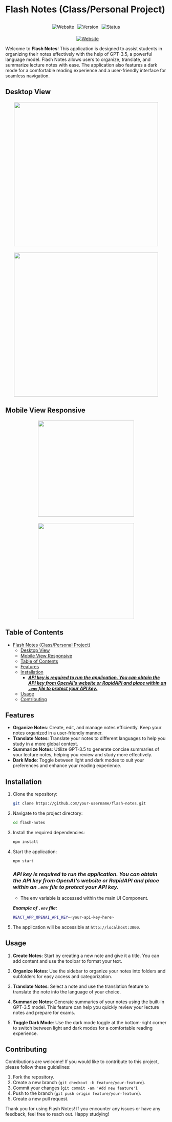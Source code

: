 # Flash Notes (Class/Personal Project)

<!-- Add Website Tag -->
<!-- Add border -->
<div
style="display: flex; justify-content: center; align-items: center;"
>
<img src="https://img.shields.io/badge/Application-Flash%20Notes-blue" alt="Website" style="margin-right: 10px;"
/>
<img src="https://img.shields.io/badge/Version-1.0.0-blue" alt="Version" style="margin-right: 10px;" />
<img src="https://img.shields.io/badge/Status-Active-green" alt="Status" style="margin: 10px 0 10px 0;" />

</div>
<a
style="margin: 10px 0 10px 10px; display: flex; justify-content: center;"
href="https://williamhmoody.com/">
<img src="https://img.shields.io/badge/Website-William%20Moody-blue" alt="Website"/>
</a>

Welcome to **Flash Notes**! This application is designed to assist students in organizing their notes effectively with the help of GPT-3.5, a powerful language model. Flash Notes allows users to organize, translate, and summarize lecture notes with ease. The application also features a dark mode for a comfortable reading experience and a user-friendly interface for seamless navigation.

## Desktop View

<div
style="display: flex; justify-content: center; align-items: center; 
flex-wrap: wrap;
gap: 20px;
margin-top: 20px;">
<img src="
assests/image.png" width="450" height="auto">
<img src="
assests/image2.png" width="450" height="auto">
</div>

<!-- Set smaller size image -->

## Mobile View Responsive

<div
style="display: flex; justify-content: center; align-items: center; 
flex-wrap: wrap;
gap: 20px;
margin-top: 20px;">
<img src="
assests/image3.png" width="300" width="300" height="auto">
<img src="
assests/image4.png" width="300" height="auto">
</div>

## Table of Contents

- [Flash Notes (Class/Personal Project)](#flash-notes-classpersonal-project)
  - [Desktop View](#desktop-view)
  - [Mobile View Responsive](#mobile-view-responsive)
  - [Table of Contents](#table-of-contents)
  - [Features](#features)
  - [Installation](#installation)
    - [**_API key is required to run the application. You can obtain the API key from OpenAI's website or RapidAPI and place within an `.env` file to protect your API key._**](#api-key-is-required-to-run-the-application-you-can-obtain-the-api-key-from-openais-website-or-rapidapi-and-place-within-an-env-file-to-protect-your-api-key)
  - [Usage](#usage)
  - [Contributing](#contributing)

## Features

- **Organize Notes**: Create, edit, and manage notes efficiently. Keep your notes organized in a user-friendly manner.
- **Translate Notes**: Translate your notes to different languages to help you study in a more global context.
- **Summarize Notes**: Utilize GPT-3.5 to generate concise summaries of your lecture notes, helping you review and study more effectively.
- **Dark Mode**: Toggle between light and dark modes to suit your preferences and enhance your reading experience.

## Installation

1. Clone the repository:

   ```bash
   git clone https://github.com/your-username/flash-notes.git
   ```

2. Navigate to the project directory:

   ```bash
   cd flash-notes
   ```

3. Install the required dependencies:

   ```bash
   npm install
   ```

4. Start the application:

   ```bash
   npm start
   ```

   ### **_API key is required to run the application. You can obtain the API key from OpenAI's website or RapidAPI and place within an `.env` file to protect your API key._**

   - The env variable is accessed within the main UI Component.

   **_Example of `.env` file:_**

   ```bash
   REACT_APP_OPENAI_API_KEY=<your-api-key-here>
   ```

5. The application will be accessible at `http://localhost:3000`.

## Usage

1. **Create Notes**: Start by creating a new note and give it a title. You can add content and use the toolbar to format your text.

2. **Organize Notes**: Use the sidebar to organize your notes into folders and subfolders for easy access and categorization.

3. **Translate Notes**: Select a note and use the translation feature to translate the note into the language of your choice.

4. **Summarize Notes**: Generate summaries of your notes using the built-in GPT-3.5 model. This feature can help you quickly review your lecture notes and prepare for exams.

5. **Toggle Dark Mode**: Use the dark mode toggle at the bottom-right corner to switch between light and dark modes for a comfortable reading experience.

## Contributing

Contributions are welcome! If you would like to contribute to this project, please follow these guidelines:

1. Fork the repository.
2. Create a new branch (`git checkout -b feature/your-feature`).
3. Commit your changes (`git commit -am 'Add new feature'`).
4. Push to the branch (`git push origin feature/your-feature`).
5. Create a new pull request.

Thank you for using Flash Notes! If you encounter any issues or have any feedback, feel free to reach out. Happy studying!

